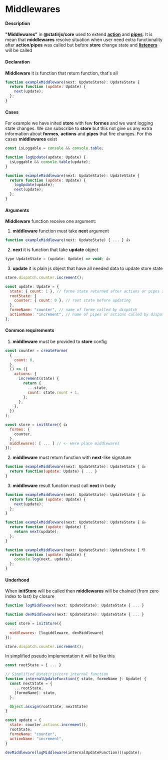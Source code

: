 # Middlewares

#### Description

**"Middlewares"** in **@statirjs/core** used to extend [**action**](/content/core/formes.md) and [**pipes**](/content/core/formes.md). It is mean that **middlewares** resolve situation when user need extra functionality after **action**/**pipes** was called but before **store** change state and [**listeners**](/content/core/store.md) will be called

#### Declaration

**Middleware** it is function that return function, that's all

```js
function exampleMiddleware(next: UpdateState): UpdateState {
  return function (update: Update) {
    next(update);
  };
}
```

#### Cases

For example we have inited **store** with few **formes** and we want logging state changes. We can subscribe to **store** but this not give us any extra information about **formes**, **actions** and **pipes** that fire changes. For this cases **middlewares** exist

```js
const isLoggable = console && console.table;

function logUpdate(update: Update) {
  isLoggable && console.table(update);
}

function exampleMiddleware(next: UpdateState): UpdateState {
  return function (update: Update) {
    logUpdate(update);
    next(update);
  };
}
```

#### Arguments

**Middleware** function receive one argument:

1. **middleware** function must take **next** argument

```js
function exampleMiddleware(next: UpdateState) { ... } 👍
```

2. **next** it is function that take **update** object

```js
type UpdateState = (update: Update) => void; 👍
```

3. **update** it is plain js object that have all needed data to update store state

```js
store.dispatch.counter.increment();

const update: Update = {
  state: { count: 1 }, // forme state returned after actions or pipes steps
  rootState: {
    counter: { count: 0 }, // root state before updating
  },
  formeName: "counter", // name of forme called by dispatch
  actionName: "increment", // name of pipes or actions called by dispatch
};
```

#### Common requirements

1. **middleware** must be provided to **store** config

```js
const counter = createForme(
  {
    count: 0,
  },
  () => ({
    actions: {
      increment(state) {
        return {
          ...state,
          count: state.count + 1,
        };
      },
    },
  })
);

const store = initStore({ 👍
  formes: {
    counter,
  },
  middlewares: [ ... ] // <- Here place middlewares
});
```

2. **middleware** must return function with **next**-like signature

```js
function exampleMiddleware(next: UpdateState): UpdateState { 👍
  return function(update: Update) { ... }
}
```

3. **middleware** result function must call **next** in body

```js
function exampleMiddleware(next: UpdateState): UpdateState { 👍
  return function (update: Update) {
    next(update);
  };
}

function exampleMiddleware(next: UpdateState): UpdateState { 👍
  return function (update: Update) {
    return next(update);
  };
}

function exampleMiddleware(next: UpdateState): UpdateState { 👎
  return function (update: Update) {
    console.log(next, update);
  };
}
```

#### Underhood

When **initStore** will be called then **middlewares** will be chained (from zero index to last) by closure

```js
function logMiddleware(next: UpdateState): UpdateState { ... }

function devMiddleware(next: UpdateState): UpdateState { ... }

const store = initStore({
  ...
  middlewares: [logiddleware, devMiddleware]
});

store.dispatch.counter.increment();
```

In simplified pseudo implementation it will be like this

```js
const rootState = { ... }

// Simplified @statirjs/core internal function
function internalUpdateFunction({ state, formeName }: Update) {
  const nextState = {
    ...rootState,
    [formeName]: state,
  };

  Object.assign(rootState, nextState)
}

const update = {
  state: counter.actions.increment(),
  rootState,
  formeName: "counter",
  actionName: "increment",
}

devMiddleware(logMiddleware(internalUpdateFunction))(update);
```
